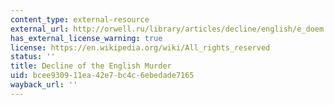 ```yaml
---
content_type: external-resource
external_url: http://orwell.ru/library/articles/decline/english/e_doem
has_external_license_warning: true
license: https://en.wikipedia.org/wiki/All_rights_reserved
status: ''
title: Decline of the English Murder
uid: bcee9309-11ea-42e7-bc4c-6ebedade7165
wayback_url: ''
---
```

